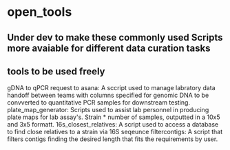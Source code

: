 # open_tools
Under dev to make these commonly used Scripts more avaiable for different data curation tasks
----------------------------
tools to be used freely
----------------------------
gDNA to qPCR request to asana:  A sccript used to manage labratory data handoff between teams with columns specified for genomic DNA to be convverted to quantitative PCR samples for downstream testing.
plate_map_generator: Scripts used to assist lab personnel in producing plate maps for lab assay's. Strain * number of samples, outputted in a 10x5 and  3x5 formatt. 
16s_closest_relatives: A script used to access a database to find close relatives to a strain via 16S seqeunce
filtercontigs: A script that filters contigs finding the desired length that fits the requirements by user.
